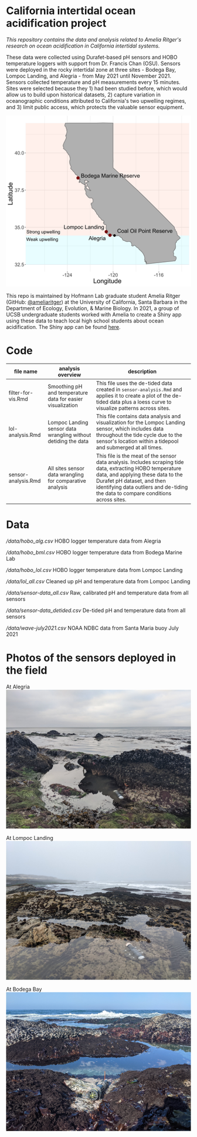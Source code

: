 # California intertidal ocean acidification project 

*This repository contains the data and analysis related to Amelia Ritger's research on ocean acidification in California intertidal systems.*

These data were collected using Durafet-based pH sensors and HOBO temperature loggers with support from Dr. Francis Chan (OSU). Sensors were deployed in the rocky intertidal zone at three sites - Bodega Bay, Lompoc Landing, and Alegria - from May 2021 until November 2021. Sensors collected temperature and pH measurements every 15 minutes. Sites were selected because they 1) had been studied before, which would allow us to build upon historical datasets, 2) capture variation in oceanographic conditions attributed to California's two upwelling regimes, and 3) limit public access, which protects the valuable sensor equipment. 

![Map of study sites in California](/media/site-map.png)

This repo is maintained by Hofmann Lab graduate student Amelia Ritger (GitHub: [@ameliaritger](https://github.com/ameliaritger)) at the University of California, Santa Barbara in the Department of Ecology, Evolution, & Marine Biology. In 2021, a group of UCSB undergraduate students worked with Amelia to create a Shiny app using these data to teach local high school students about ocean acidification. The Shiny app can be found [here](https://ameliaritger.shinyapps.io/intertidal-oa-module/). 

# Code

file name | analysis overview | description 
---|---|-----------
filter-for-vis.Rmd | Smoothing pH and temperature data for easier visualization | This file uses the de-tided data created in `sensor-analysis.Rmd` and applies it to create a plot of the de-tided data plus a loess curve to visualize patterns across sites.
lol-analysis.Rmd | Lompoc Landing sensor data wrangling without detiding the data | This file contains data analysis and visualization for the Lompoc Landing sensor, which includes data throughout the tide cycle due to the sensor's location within a tidepool and submerged at all times.
sensor-analysis.Rmd | All sites sensor data wrangling for comparative analysis  | This file is the meat of the sensor data analysis. Includes scraping tide data, extracting HOBO temperature data, and applying these data to the Durafet pH dataset, and then identifying data outliers and de-tiding the data to compare conditions across sites.

# Data 
*/data/hobo_alg.csv*  HOBO logger temperature data from Alegria

*/data/hobo_bml.csv*  HOBO logger temperature data from Bodega Marine Lab

*/data/hobo_lol.csv*  HOBO logger temperature data from Lompoc Landing

*/data/lol_all.csv*  Cleaned up pH and temperature data from Lompoc Landing

*/data/sensor-data_all.csv*  Raw, calibrated pH and temperature data from all sensors

*/data/sensor-data_detided.csv*  De-tided pH and temperature data from all sensors

*/data/wave-july2021.csv*  NOAA NDBC data from Santa Maria buoy July 2021

# Photos of the sensors deployed in the field
At Alegria
![Alt text](/media/alg-horizon.jpg?raw=true)

At Lompoc Landing
![Alt text](/media/lol-horizon.jpg?raw=true) 

At Bodega Bay
![Alt text](/media/bodega-sun.jpg?raw=true)
